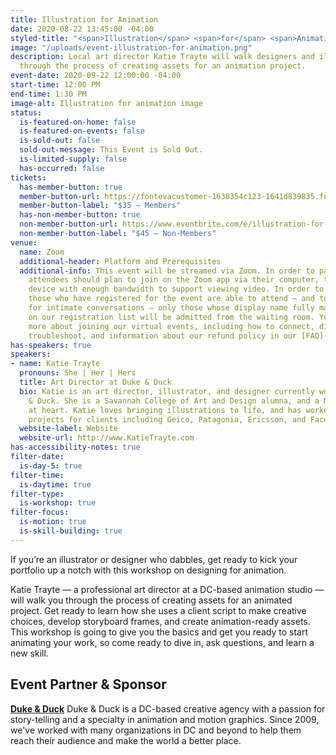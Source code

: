 ```yaml
---
title: Illustration for Animation
date: 2020-08-22 13:45:00 -04:00
styled-title: "<span>Illustration</span> <span>for</span> <span>Animation</span>"
image: "/uploads/event-illustration-for-animation.png"
description: Local art director Katie Trayte will walk designers and illustrators
  through the process of creating assets for an animation project.
event-date: 2020-09-22 12:00:00 -04:00
start-time: 12:00 PM
end-time: 1:30 PM
image-alt: Illustration for animation image
status:
  is-featured-on-home: false
  is-featured-on-events: false
  is-sold-out: false
  sold-out-message: This Event is Sold Out.
  is-limited-supply: false
  has-occurred: false
tickets:
  has-member-button: true
  member-button-url: https://fontevacustomer-1638354c123-1641d839835.force.com/services/oauth2/authorize?client_id=3MVG9nthuDc9owbcOq7_07W.HriOQQPWTbMkrpOla.ajDQlTHf4_uby_mhwylcX.mJBU2O2SppTiZMS0J_HJd&response_type=code&redirect_uri=https://ikit.aiga.org/ikit_national_util/ikit-national-util-sso-redirect/&state=https%3A%2F%2Fdc.aiga.org%2Fevent%2Fillustration-for-animation%2F%3Fredirect_source%3Deventbrite_register
  member-button-label: "$35 — Members"
  has-non-member-button: true
  non-member-button-url: https://www.eventbrite.com/e/illustration-for-animation-tickets-117851120875
  non-member-button-label: "$45 — Non-Members"
venue:
  name: Zoom
  additional-header: Platform and Prerequisites
  additional-info: This event will be streamed via Zoom. In order to participate fully,
    attendees should plan to join on the Zoom app via their computer, tablet, or mobile
    device with enough bandwidth to support viewing video. In order to ensure only
    those who have registered for the event are able to attend — and to create space
    for intimate conversations — only those whose display name fully matches the name
    on our registration list will be admitted from the waiting room. You can find
    more about joining our virtual events, including how to connect, directions to
    troubleshoot, and information about our refund policy in our [FAQ](/faqs/).
has-speakers: true
speakers:
- name: Katie Trayte
  pronouns: She | Her | Hers
  title: Art Director at Duke & Duck
  bio: Katie is an art director, illustrator, and designer currently working at Duke
    & Duck. She is a Savannah College of Art and Design alumna, and a Midwesterner
    at heart. Katie loves bringing illustrations to life, and has worked on motion
    projects for clients including Geico, Patagonia, Ericsson, and Facebook.
  website-label: Website
  website-url: http://www.KatieTrayte.com
has-accessibility-notes: true
filter-date:
  is-day-5: true
filter-time:
  is-daytime: true
filter-type:
  is-workshop: true
filter-focus:
  is-motion: true
  is-skill-building: true
---
```


If you’re an illustrator or designer who dabbles, get ready to kick your portfolio up a notch with this workshop on designing for animation.

Katie Trayte — a professional art director at a DC-based animation studio — will walk you through the process of creating assets for an animated project. Get ready to learn how she uses a client script to make creative choices, develop storyboard frames, and create animation-ready assets. This workshop is going to give you the basics and get you ready to start animating your work, so come ready to dive in, ask questions, and learn a new skill.

## Event Partner & Sponsor
**[Duke & Duck](https://www.dukeduck.com/)**
Duke & Duck is a DC-based creative agency with a passion for story-telling and a specialty in animation and motion graphics. Since 2009, we've worked with many organizations in DC and beyond to help them reach their audience and make the world a better place.

